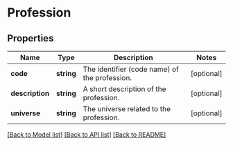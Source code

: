 # Profession

## Properties
Name | Type | Description | Notes
------------ | ------------- | ------------- | -------------
**code** | **string** | The identifier (code name) of the profession. | [optional] 
**description** | **string** | A short description of the profession. | [optional] 
**universe** | **string** | The universe related to the profession. | [optional] 

[[Back to Model list]](../../README.md#documentation-for-models) [[Back to API list]](../../README.md#documentation-for-api-endpoints) [[Back to README]](../../README.md)

